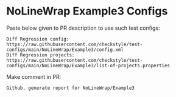 # NoLineWrap Example3 Configs
Paste below given to PR description to use such test configs:
```
Diff Regression config: https://raw.githubusercontent.com/checkstyle/test-configs/main/NoLineWrap/Example3/config.xml
Diff Regression projects: https://raw.githubusercontent.com/checkstyle/test-configs/main/NoLineWrap/Example3/list-of-projects.properties
```
Make comment in PR:
```
Github, generate report for NoLineWrap/Example3
```
